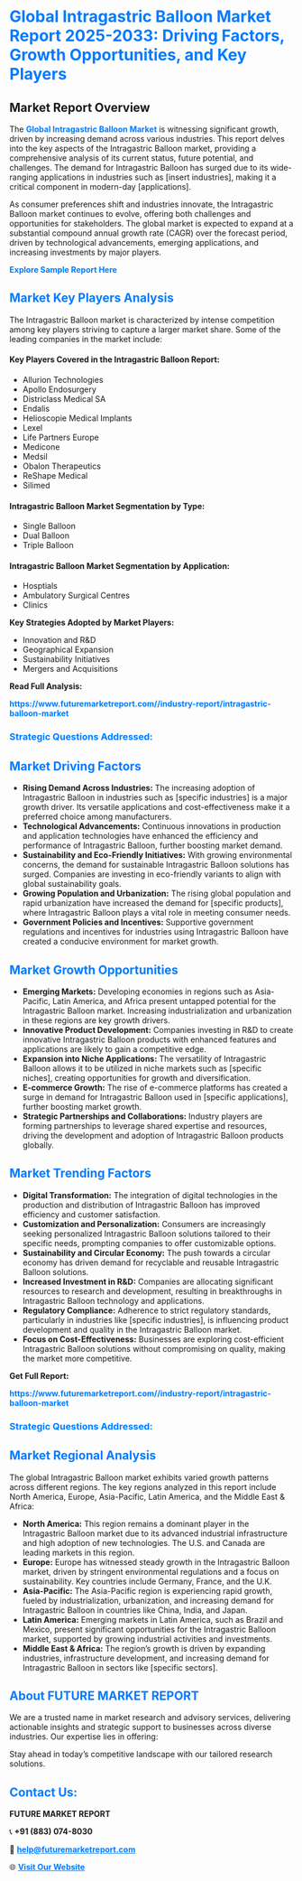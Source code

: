 <h1 style="color: #007BFF;">Global Intragastric Balloon Market Report 2025-2033: Driving Factors, Growth Opportunities, and Key Players</h1>

<section id="overview">
<h2>Market Report Overview</h2>
<p>The <a href="https://www.futuremarketreport.com//industry-report/intragastric-balloon-market" style="color: #007BFF; text-decoration: none;"><strong>Global Intragastric Balloon Market</strong></a> is witnessing significant growth, driven by increasing demand across various industries. This report delves into the key aspects of the Intragastric Balloon market, providing a comprehensive analysis of its current status, future potential, and challenges. The demand for Intragastric Balloon has surged due to its wide-ranging applications in industries such as [insert industries], making it a critical component in modern-day [applications].</p>
<p>As consumer preferences shift and industries innovate, the Intragastric Balloon market continues to evolve, offering both challenges and opportunities for stakeholders. The global market is expected to expand at a substantial compound annual growth rate (CAGR) over the forecast period, driven by technological advancements, emerging applications, and increasing investments by major players.</p>
</section>

<section id="overview">
<p><a href="https://www.futuremarketreport.com//request-sample/reportId=61275" style="color: #007BFF; text-decoration: none;"><strong>Explore Sample Report Here</strong></a></p>
</section>

<section id="key-players">
<h2 style="color: #007BFF;">Market Key Players Analysis</h2>
<p>The Intragastric Balloon market is characterized by intense competition among key players striving to capture a larger market share. Some of the leading companies in the market include:</p>
<h4>Key Players Covered in the Intragastric Balloon Report:</h4>
<ul><li>Allurion Technologies</li><li>Apollo Endosurgery</li><li>Districlass Medical SA</li><li>Endalis</li><li>Helioscopie Medical Implants</li><li>Lexel</li><li>Life Partners Europe</li><li>Medicone</li><li>Medsil</li><li>Obalon Therapeutics</li><li>ReShape Medical</li><li>Silimed</li></ul>
<h4>Intragastric Balloon Market Segmentation by Type:</h4>
<ul><li>Single Balloon</li><li>Dual Balloon</li><li>Triple Balloon</li></ul>

<h4>Intragastric Balloon Market Segmentation by Application:</h4>
<ul><li>Hosptials</li><li>Ambulatory Surgical Centres</li><li>Clinics</li></ul>
<p><strong>Key Strategies Adopted by Market Players:</strong></p>
<ul>
<li>Innovation and R&D</li>
<li>Geographical Expansion</li>
<li>Sustainability Initiatives</li>
<li>Mergers and Acquisitions</li>
</ul>
</section>

<section>
<p><strong>Read Full Analysis: </strong></p><a href="https://www.futuremarketreport.com//industry-report/intragastric-balloon-market" style="color: #007BFF; text-decoration: none;"><strong>https://www.futuremarketreport.com//industry-report/intragastric-balloon-market</strong></a>
<h3 style="color: #007BFF;">Strategic Questions Addressed:</h3>
</section>

<section id="driving-factors">
<h2 style="color: #007BFF;">Market Driving Factors</h2>
<ul>
<li><strong>Rising Demand Across Industries:</strong> The increasing adoption of Intragastric Balloon in industries such as [specific industries] is a major growth driver. Its versatile applications and cost-effectiveness make it a preferred choice among manufacturers.</li>
<li><strong>Technological Advancements:</strong> Continuous innovations in production and application technologies have enhanced the efficiency and performance of Intragastric Balloon, further boosting market demand.</li>
<li><strong>Sustainability and Eco-Friendly Initiatives:</strong> With growing environmental concerns, the demand for sustainable Intragastric Balloon solutions has surged. Companies are investing in eco-friendly variants to align with global sustainability goals.</li>
<li><strong>Growing Population and Urbanization:</strong> The rising global population and rapid urbanization have increased the demand for [specific products], where Intragastric Balloon plays a vital role in meeting consumer needs.</li>
<li><strong>Government Policies and Incentives:</strong> Supportive government regulations and incentives for industries using Intragastric Balloon have created a conducive environment for market growth.</li>
</ul>
</section>

<section id="growth-opportunities">
<h2 style="color: #007BFF;">Market Growth Opportunities</h2>
<ul>
<li><strong>Emerging Markets:</strong> Developing economies in regions such as Asia-Pacific, Latin America, and Africa present untapped potential for the Intragastric Balloon market. Increasing industrialization and urbanization in these regions are key growth drivers.</li>
<li><strong>Innovative Product Development:</strong> Companies investing in R&D to create innovative Intragastric Balloon products with enhanced features and applications are likely to gain a competitive edge.</li>
<li><strong>Expansion into Niche Applications:</strong> The versatility of Intragastric Balloon allows it to be utilized in niche markets such as [specific niches], creating opportunities for growth and diversification.</li>
<li><strong>E-commerce Growth:</strong> The rise of e-commerce platforms has created a surge in demand for Intragastric Balloon used in [specific applications], further boosting market growth.</li>
<li><strong>Strategic Partnerships and Collaborations:</strong> Industry players are forming partnerships to leverage shared expertise and resources, driving the development and adoption of Intragastric Balloon products globally.</li>
</ul>
</section>

<section id="trending-factors">
<h2 style="color: #007BFF;">Market Trending Factors</h2>
<ul>
<li><strong>Digital Transformation:</strong> The integration of digital technologies in the production and distribution of Intragastric Balloon has improved efficiency and customer satisfaction.</li>
<li><strong>Customization and Personalization:</strong> Consumers are increasingly seeking personalized Intragastric Balloon solutions tailored to their specific needs, prompting companies to offer customizable options.</li>
<li><strong>Sustainability and Circular Economy:</strong> The push towards a circular economy has driven demand for recyclable and reusable Intragastric Balloon solutions.</li>
<li><strong>Increased Investment in R&D:</strong> Companies are allocating significant resources to research and development, resulting in breakthroughs in Intragastric Balloon technology and applications.</li>
<li><strong>Regulatory Compliance:</strong> Adherence to strict regulatory standards, particularly in industries like [specific industries], is influencing product development and quality in the Intragastric Balloon market.</li>
<li><strong>Focus on Cost-Effectiveness:</strong> Businesses are exploring cost-efficient Intragastric Balloon solutions without compromising on quality, making the market more competitive.</li>
</ul>
</section>

<section>
<p><strong>Get Full Report: </strong></p><a href="https://www.futuremarketreport.com//industry-report/intragastric-balloon-market" style="color: #007BFF; text-decoration: none;"><strong>https://www.futuremarketreport.com//industry-report/intragastric-balloon-market</strong></a>
<h3 style="color: #007BFF;">Strategic Questions Addressed:</h3>
</section>


<section id="regional-analysis">
<h2 style="color: #007BFF;">Market Regional Analysis</h2>
<p>The global Intragastric Balloon market exhibits varied growth patterns across different regions. The key regions analyzed in this report include North America, Europe, Asia-Pacific, Latin America, and the Middle East & Africa:</p>
<ul>
<li><strong>North America:</strong> This region remains a dominant player in the Intragastric Balloon market due to its advanced industrial infrastructure and high adoption of new technologies. The U.S. and Canada are leading markets in this region.</li>
<li><strong>Europe:</strong> Europe has witnessed steady growth in the Intragastric Balloon market, driven by stringent environmental regulations and a focus on sustainability. Key countries include Germany, France, and the U.K.</li>
<li><strong>Asia-Pacific:</strong> The Asia-Pacific region is experiencing rapid growth, fueled by industrialization, urbanization, and increasing demand for Intragastric Balloon in countries like China, India, and Japan.</li>
<li><strong>Latin America:</strong> Emerging markets in Latin America, such as Brazil and Mexico, present significant opportunities for the Intragastric Balloon market, supported by growing industrial activities and investments.</li>
<li><strong>Middle East & Africa:</strong> The region’s growth is driven by expanding industries, infrastructure development, and increasing demand for Intragastric Balloon in sectors like [specific sectors].</li>
</ul>
</section>

<footer>
<h2 style="color: #007BFF;">About FUTURE MARKET REPORT</h2>
<p>We are a trusted name in market research and advisory services, delivering actionable insights and strategic support to businesses across diverse industries. Our expertise lies in offering:</p>

<p>Stay ahead in today’s competitive landscape with our tailored research solutions.</p>

<h2 style="color: #007BFF;">Contact Us:</h2>
<p><strong>FUTURE MARKET REPORT</strong></p>
<p>📞 <strong>+91 (883) 074-8030</strong></p>
<p>📧 <strong><a href="mailto:help@futuremarketreport.com" style="color: #007BFF;">help@futuremarketreport.com</a></strong></p>
<p>🌐 <strong><a href="https://www.futuremarketreport.com/" style="color: #007BFF;">Visit Our Website</a></strong></p>
</footer>